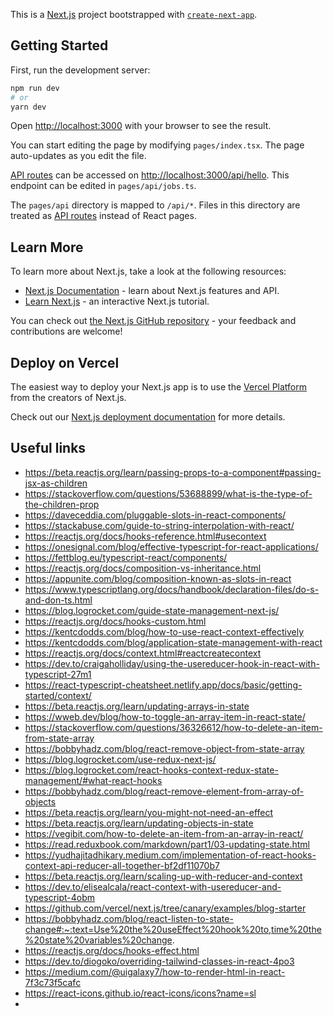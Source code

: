 This is a [Next.js](https://nextjs.org/) project bootstrapped with [`create-next-app`](https://github.com/vercel/next.js/tree/canary/packages/create-next-app).

## Getting Started

First, run the development server:

```bash
npm run dev
# or
yarn dev
```

Open [http://localhost:3000](http://localhost:3000) with your browser to see the result.

You can start editing the page by modifying `pages/index.tsx`. The page auto-updates as you edit the file.

[API routes](https://nextjs.org/docs/api-routes/introduction) can be accessed on [http://localhost:3000/api/hello](http://localhost:3000/api/hello). This endpoint can be edited in `pages/api/jobs.ts`.

The `pages/api` directory is mapped to `/api/*`. Files in this directory are treated as [API routes](https://nextjs.org/docs/api-routes/introduction) instead of React pages.

## Learn More

To learn more about Next.js, take a look at the following resources:

- [Next.js Documentation](https://nextjs.org/docs) - learn about Next.js features and API.
- [Learn Next.js](https://nextjs.org/learn) - an interactive Next.js tutorial.

You can check out [the Next.js GitHub repository](https://github.com/vercel/next.js/) - your feedback and contributions are welcome!

## Deploy on Vercel

The easiest way to deploy your Next.js app is to use the [Vercel Platform](https://vercel.com/new?utm_medium=default-template&filter=next.js&utm_source=create-next-app&utm_campaign=create-next-app-readme) from the creators of Next.js.

Check out our [Next.js deployment documentation](https://nextjs.org/docs/deployment) for more details.

## Useful links

- https://beta.reactjs.org/learn/passing-props-to-a-component#passing-jsx-as-children
- https://stackoverflow.com/questions/53688899/what-is-the-type-of-the-children-prop
- https://daveceddia.com/pluggable-slots-in-react-components/
- https://stackabuse.com/guide-to-string-interpolation-with-react/
- https://reactjs.org/docs/hooks-reference.html#usecontext
- https://onesignal.com/blog/effective-typescript-for-react-applications/
- https://fettblog.eu/typescript-react/components/
- https://reactjs.org/docs/composition-vs-inheritance.html
- https://appunite.com/blog/composition-known-as-slots-in-react
- https://www.typescriptlang.org/docs/handbook/declaration-files/do-s-and-don-ts.html
- https://blog.logrocket.com/guide-state-management-next-js/
- https://reactjs.org/docs/hooks-custom.html
- https://kentcdodds.com/blog/how-to-use-react-context-effectively
- https://kentcdodds.com/blog/application-state-management-with-react
- https://reactjs.org/docs/context.html#reactcreatecontext
- https://dev.to/craigaholliday/using-the-usereducer-hook-in-react-with-typescript-27m1
- https://react-typescript-cheatsheet.netlify.app/docs/basic/getting-started/context/
- https://beta.reactjs.org/learn/updating-arrays-in-state
- https://wweb.dev/blog/how-to-toggle-an-array-item-in-react-state/
- https://stackoverflow.com/questions/36326612/how-to-delete-an-item-from-state-array
- https://bobbyhadz.com/blog/react-remove-object-from-state-array
- https://blog.logrocket.com/use-redux-next-js/
- https://blog.logrocket.com/react-hooks-context-redux-state-management/#what-react-hooks
- https://bobbyhadz.com/blog/react-remove-element-from-array-of-objects
- https://beta.reactjs.org/learn/you-might-not-need-an-effect
- https://beta.reactjs.org/learn/updating-objects-in-state
- https://vegibit.com/how-to-delete-an-item-from-an-array-in-react/
- https://read.reduxbook.com/markdown/part1/03-updating-state.html
- https://yudhajitadhikary.medium.com/implementation-of-react-hooks-context-api-reducer-all-together-bf2df11070b7
- https://beta.reactjs.org/learn/scaling-up-with-reducer-and-context
- https://dev.to/elisealcala/react-context-with-usereducer-and-typescript-4obm
- https://github.com/vercel/next.js/tree/canary/examples/blog-starter
- https://bobbyhadz.com/blog/react-listen-to-state-change#:~:text=Use%20the%20useEffect%20hook%20to,time%20the%20state%20variables%20change.
- https://reactjs.org/docs/hooks-effect.html
- https://dev.to/diogoko/overriding-tailwind-classes-in-react-4po3
- https://medium.com/@uigalaxy7/how-to-render-html-in-react-7f3c73f5cafc
- https://react-icons.github.io/react-icons/icons?name=sl
- 